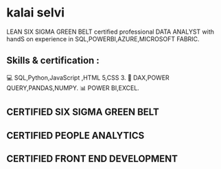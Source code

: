  # kalai selvi

LEAN SIX SIGMA GREEN BELT certified professional DATA ANALYST with handS on experience in SQL,POWERBI,AZURE,MICROSOFT FABRIC.

## Skills & certification :

💻 SQL,Python,JavaScript ,HTML 5,CSS 3.
📑 DAX,POWER QUERY,PANDAS,NUMPY.
📊 POWER BI,EXCEL.

## CERTIFIED SIX SIGMA GREEN BELT
## CERTIFIED PEOPLE ANALYTICS
## CERTIFIED FRONT END DEVELOPMENT
